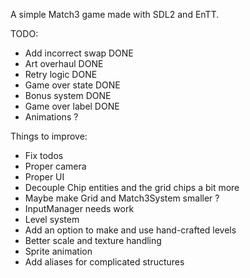 A simple Match3 game made with SDL2 and EnTT.

TODO:

* Add incorrect swap DONE
* Art overhaul DONE
* Retry logic DONE
* Game over state DONE
* Bonus system DONE
* Game over label DONE
* Animations ?


Things to improve:

* Fix todos
* Proper camera
* Proper UI
* Decouple Chip entities and the grid chips a bit more
* Maybe make Grid and Match3System smaller ?
* InputManager needs work
* Level system
* Add an option to make and use hand-crafted levels
* Better scale and texture handling
* Sprite animation
* Add aliases for complicated structures